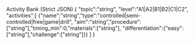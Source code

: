 Activity Bank (Strict JSON)
{
  "topic":"string",
  "level":"A1|A2|B1|B2|C1|C2",
  "activities":[
    {"name":"string","type":"controlled|semi-controlled|free|game|drill",
     "aim":"string","procedure":["string"],"timing_min":0,"materials":["string"],
     "differentiation":{"easy":["string"],"challenge":["string"]}}
  ]
}
